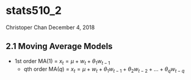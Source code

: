 stats510\_2
================
Christoper Chan
December 4, 2018

2.1 Moving Average Models
-------------------------

-   1st order MA(1) = *x*<sub>*t*</sub> = *μ* + *w*<sub>*t*</sub> + *θ*<sub>1</sub>*w*<sub>*t* − 1</sub>
    -   qth order MA(*q*) = *x*<sub>*t*</sub> = *μ* + *w*<sub>*t*</sub> + *θ*<sub>1</sub>*w*<sub>*t* − 1</sub> + *θ*<sub>2</sub>*w*<sub>*t* − 2</sub> + ... + *θ*<sub>*q*</sub>*w*<sub>*t* − *q*</sub>
